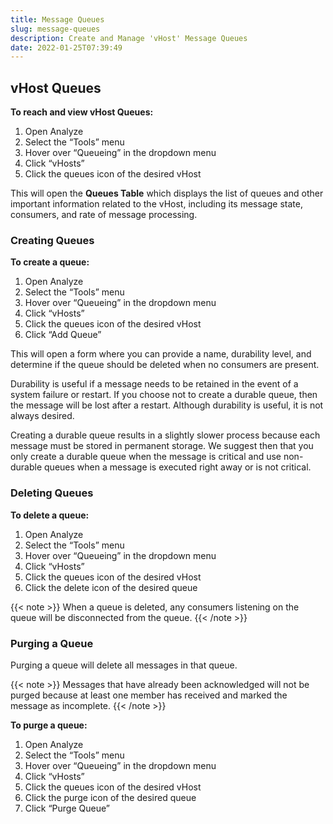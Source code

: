 ```yaml
---
title: Message Queues
slug: message-queues
description: Create and Manage 'vHost' Message Queues
date: 2022-01-25T07:39:49
---
```



## vHost Queues


**To reach and view vHost Queues:**


1. Open Analyze
2. Select the “Tools” menu
3. Hover over “Queueing” in the dropdown menu
4. Click “vHosts”
5. Click the queues icon of the desired vHost

This will open the **Queues Table** which displays the list of queues and other important information related to the vHost, including its message state, consumers, and rate of message processing.



### Creating Queues


**To create a queue:**


1. Open Analyze
2. Select the “Tools” menu
3. Hover over “Queueing” in the dropdown menu
4. Click “vHosts”
5. Click the queues icon of the desired vHost
6. Click “Add Queue”

This will open a form where you can provide a name, durability level, and determine if the queue should be deleted when no consumers are present.



Durability is useful if a message needs to be retained in the event of a system failure or restart. If you choose not to create a durable queue, then the message will be lost after a restart. Although durability is useful, it is not always desired.



Creating a durable queue results in a slightly slower process because each message must be stored in permanent storage. We suggest then that you only create a durable queue when the message is critical and use non-durable queues when a message is executed right away or is not critical.



### Deleting Queues


**To delete a queue:**


1. Open Analyze
2. Select the “Tools” menu
3. Hover over “Queueing” in the dropdown menu
4. Click “vHosts”
5. Click the queues icon of the desired vHost
6. Click the delete icon of the desired queue

{{< note >}}
When a queue is deleted, any consumers listening on the queue will be disconnected from the queue.
{{< /note >}}



### Purging a Queue


Purging a queue will delete all messages in that queue.


{{< note >}}
Messages that have already been acknowledged will not be purged because at least one member has received and marked the message as incomplete.
{{< /note >}}



**To purge a queue:**


1. Open Analyze
2. Select the “Tools” menu
3. Hover over “Queueing” in the dropdown menu
4. Click “vHosts”
5. Click the queues icon of the desired vHost
6. Click the purge icon of the desired queue
7. Click “Purge Queue”
